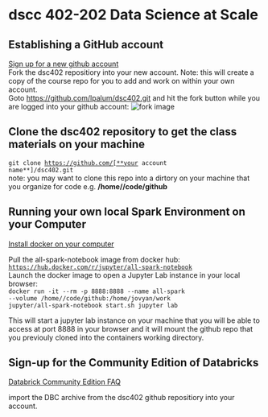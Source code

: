 # dscc 402-202 Data Science at Scale

## Establishing a GitHub account
[Sign up for a new github account](https://docs.github.com/en/github/getting-started-with-github/signing-up-for-a-new-github-account) <br>
Fork the dsc402 repositiory into your new account.  Note: this will create a copy of the course repo for you to add and work on within your
own account.<br>
Goto https://github.com/lpalum/dsc402.git and hit the fork button while you are logged into your github account: ![fork image](https://github-images.s3.amazonaws.com/help/bootcamp/Bootcamp-Fork.png)

## Clone the dsc402 repository to get the class materials on your machine
<code>git clone https://github.com/[**your account name**]/dsc402.git</code><br>
note: you may want to clone this repo into a dirtory on your machine that you organize for code e.g. **/home/<your username>/code/github**

## Running your own local Spark Environment on your Computer
[Install docker on your computer](https://docs.docker.com/get-docker/)

Pull the all-spark-notebook image from docker hub: <br>
<code>https://hub.docker.com/r/jupyter/all-spark-notebook</code>
<br>Launch the docker image to open a Jupyter Lab instance in your local browser:<br>
<code>docker run -it --rm -p 8888:8888 --name all-spark --volume /home/<your username>/code/github:/home/jovyan/work jupyter/all-spark-notebook start.sh jupyter lab</code>

This will start a jupyter lab instance on your machine that you will be able to access at port 8888 in your browser and it will mount the github repo that you previouly
cloned into the containers working directory.

## Sign-up for the Community Edition of Databricks
[Databrick Community Edition FAQ](https://databricks.com/product/faq/community-edition)

import the DBC archive from the dsc402 github repositiory into your account.


